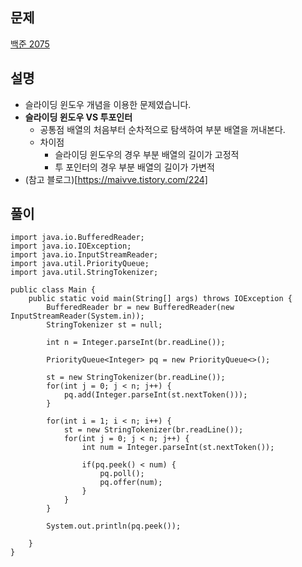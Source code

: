 ## 문제
[백준 2075](https://www.acmicpc.net/problem/2075)

## 설명
* 슬라이딩 윈도우 개념을 이용한 문제였습니다.
* **슬라이딩 윈도우 VS 투포인터**
  * 공통점
    배열의 처음부터 순차적으로 탐색하여 부분 배열을 꺼내본다.
  * 차이점
    * 슬라이딩 윈도우의 경우 부분 배열의 길이가 고정적
    * 투 포인터의 경우 부분 배열의 길이가 가변적
* (참고 블로그)[https://maivve.tistory.com/224]

## 풀이
```
import java.io.BufferedReader;
import java.io.IOException;
import java.io.InputStreamReader;
import java.util.PriorityQueue;
import java.util.StringTokenizer;

public class Main {
    public static void main(String[] args) throws IOException {
        BufferedReader br = new BufferedReader(new InputStreamReader(System.in));
        StringTokenizer st = null;

        int n = Integer.parseInt(br.readLine());

        PriorityQueue<Integer> pq = new PriorityQueue<>();

        st = new StringTokenizer(br.readLine());
        for(int j = 0; j < n; j++) {
            pq.add(Integer.parseInt(st.nextToken()));
        }

        for(int i = 1; i < n; i++) {
            st = new StringTokenizer(br.readLine());
            for(int j = 0; j < n; j++) {
                int num = Integer.parseInt(st.nextToken());

                if(pq.peek() < num) {
                    pq.poll();
                    pq.offer(num);
                }
            }
        }

        System.out.println(pq.peek());

    }
}

```
